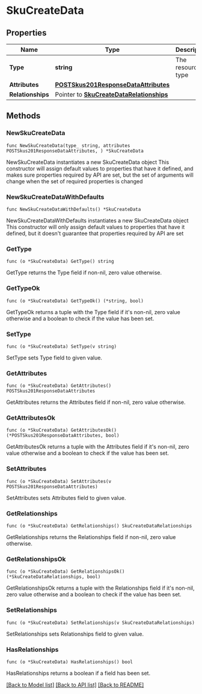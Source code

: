 # SkuCreateData

## Properties

Name | Type | Description | Notes
------------ | ------------- | ------------- | -------------
**Type** | **string** | The resource&#39;s type | [default to "skus"]
**Attributes** | [**POSTSkus201ResponseDataAttributes**](POSTSkus201ResponseDataAttributes.md) |  | 
**Relationships** | Pointer to [**SkuCreateDataRelationships**](SkuCreateDataRelationships.md) |  | [optional] 

## Methods

### NewSkuCreateData

`func NewSkuCreateData(type_ string, attributes POSTSkus201ResponseDataAttributes, ) *SkuCreateData`

NewSkuCreateData instantiates a new SkuCreateData object
This constructor will assign default values to properties that have it defined,
and makes sure properties required by API are set, but the set of arguments
will change when the set of required properties is changed

### NewSkuCreateDataWithDefaults

`func NewSkuCreateDataWithDefaults() *SkuCreateData`

NewSkuCreateDataWithDefaults instantiates a new SkuCreateData object
This constructor will only assign default values to properties that have it defined,
but it doesn't guarantee that properties required by API are set

### GetType

`func (o *SkuCreateData) GetType() string`

GetType returns the Type field if non-nil, zero value otherwise.

### GetTypeOk

`func (o *SkuCreateData) GetTypeOk() (*string, bool)`

GetTypeOk returns a tuple with the Type field if it's non-nil, zero value otherwise
and a boolean to check if the value has been set.

### SetType

`func (o *SkuCreateData) SetType(v string)`

SetType sets Type field to given value.


### GetAttributes

`func (o *SkuCreateData) GetAttributes() POSTSkus201ResponseDataAttributes`

GetAttributes returns the Attributes field if non-nil, zero value otherwise.

### GetAttributesOk

`func (o *SkuCreateData) GetAttributesOk() (*POSTSkus201ResponseDataAttributes, bool)`

GetAttributesOk returns a tuple with the Attributes field if it's non-nil, zero value otherwise
and a boolean to check if the value has been set.

### SetAttributes

`func (o *SkuCreateData) SetAttributes(v POSTSkus201ResponseDataAttributes)`

SetAttributes sets Attributes field to given value.


### GetRelationships

`func (o *SkuCreateData) GetRelationships() SkuCreateDataRelationships`

GetRelationships returns the Relationships field if non-nil, zero value otherwise.

### GetRelationshipsOk

`func (o *SkuCreateData) GetRelationshipsOk() (*SkuCreateDataRelationships, bool)`

GetRelationshipsOk returns a tuple with the Relationships field if it's non-nil, zero value otherwise
and a boolean to check if the value has been set.

### SetRelationships

`func (o *SkuCreateData) SetRelationships(v SkuCreateDataRelationships)`

SetRelationships sets Relationships field to given value.

### HasRelationships

`func (o *SkuCreateData) HasRelationships() bool`

HasRelationships returns a boolean if a field has been set.


[[Back to Model list]](../README.md#documentation-for-models) [[Back to API list]](../README.md#documentation-for-api-endpoints) [[Back to README]](../README.md)


